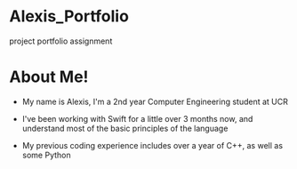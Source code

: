 # Alexis_Portfolio
project portfolio assignment



# __About Me!__

* My name is Alexis, I'm a 2nd year Computer Engineering student at UCR

* I've been working with Swift for a little over 3 months now, and understand  most of the basic principles of the language

* My previous coding experience includes over a year of C++, as well as some Python
